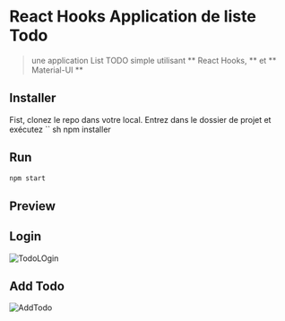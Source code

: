 # React Hooks Application de liste Todo
> une application List TODO simple utilisant ** React Hooks,  ** et ** Material-UI **

## Installer
Fist, clonez le repo   dans votre local. Entrez dans le dossier de  projet et exécutez
`` sh
npm installer

## Run 

```sh
npm start
```

## Preview
   ## Login
![TodoLOgin](https://gitlab.com/Bouminjil/todo/-/blob/master/Login-Logout.gif)

  ## Add Todo
![AddTodo](https://gitlab.com/Bouminjil/todo/-/blob/master/AddTodo.gif)